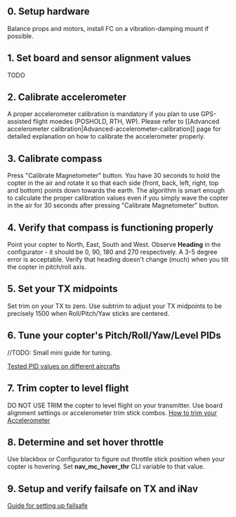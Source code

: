 ## 0. Setup hardware
Balance props and motors, install FC on a vibration-damping mount if possible.

## 1. Set board and sensor alignment values
TODO

## 2. Calibrate accelerometer
A proper accelerometer calibration is mandatory if you plan to use GPS-assisted flight moedes (POSHOLD, RTH, WP). Please refer to [[Advanced accelerometer calibration|Advanced-accelerometer-calibration]] page for detailed explanation on how to calibrate the accelerometer properly.

## 3. Calibrate compass
Press "Calibrate Magnetometer" button. You have 30 seconds to hold the copter in the air and rotate it so that each side (front, back, left, right, top and bottom) points down towards the earth. The algorithm is smart enough to calculate the proper calibration values even if you simply wave the copter in the air for 30 seconds after pressing "Calibrate Magnetometer" button.

## 4. Verify that compass is functioning properly
Point your copter to North, East, South and West. Observe **Heading** in the configurator - it should be 0, 90, 180 and 270 respectively. A 3-5 degree error is acceptable. Verify that heading doesn't change (much) when you tilt the copter in pitch/roll axis.

## 5. Set your TX midpoints
Set trim on your TX to zero. Use subtrim to adjust your TX midpoints to be precisely 1500 when Roll/Pitch/Yaw sticks are centered.

## 6. Tune your copter's Pitch/Roll/Yaw/Level PIDs
//TODO: Small mini guide for tuning.

[Tested PID values on different aircrafts](https://github.com/iNavFlight/inav/wiki/Tested-PID-values-on-different-types-of-aircrafts#pid-examples)

## 7. Trim copter to level flight
DO NOT USE TRIM the copter to level flight on your transmitter. Use board alignment settings or accelerometer trim stick combos.
[How to trim your Accelerometer](http://tldrify.com/elw)
## 8. Determine and set hover throttle
Use blackbox or Configurator to figure out throttle stick position when your copter is hovering. Set **nav_mc_hover_thr** CLI variable to that value.

## 9. Setup and verify failsafe on TX and iNav
[Guide for setting up failsafe](https://github.com/iNavFlight/inav/wiki/%5BWiP%5D-Quick-setup-guide#4-setting-up-failsafe-with-return-to-home)